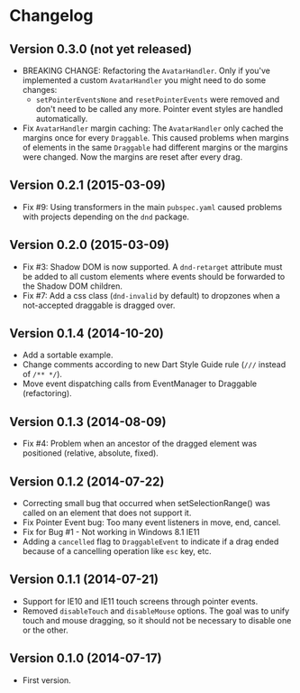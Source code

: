 # Changelog

## Version 0.3.0 (not yet released)

* BREAKING CHANGE: Refactoring the `AvatarHandler`. Only if you've
  implemented a custom `AvatarHandler` you might need to do some changes:
    * `setPointerEventsNone` and `resetPointerEvents` were removed and don't 
      need to be called any more. Pointer event styles are handled automatically.
* Fix `AvatarHandler` margin caching: The `AvatarHandler` only cached the 
  margins once for every `Draggable`. This caused problems when margins of 
  elements in the same `Draggable` had different margins or the margins were 
  changed. Now the margins are reset after every drag.


## Version 0.2.1 (2015-03-09)

* Fix #9: Using transformers in the main `pubspec.yaml` caused problems with 
  projects depending on the `dnd` package.


## Version 0.2.0 (2015-03-09)

* Fix #3: Shadow DOM is now supported. A `dnd-retarget` attribute must be added
  to all custom elements where events should be forwarded to the Shadow DOM
  children.
* Fix #7: Add a css class (`dnd-invalid` by default) to dropzones when a 
  not-accepted draggable is dragged over.


## Version 0.1.4 (2014-10-20)

* Add a sortable example.
* Change comments according to new Dart Style Guide rule 
  (`///` instead of `/** */`).
* Move event dispatching calls from EventManager to Draggable (refactoring). 


## Version 0.1.3 (2014-08-09)

* Fix #4: Problem when an ancestor of the dragged element was positioned
  (relative, absolute, fixed). 


## Version 0.1.2 (2014-07-22)

* Correcting small bug that occurred when setSelectionRange() was called on 
  an element that does not support it.
* Fix Pointer Event bug: Too many event listeners in move, end, cancel.
* Fix for Bug #1 - Not working in Windows 8.1 IE11
* Adding a `cancelled` flag to `DraggableEvent` to indicate if a drag ended 
  because of a cancelling operation like `esc` key, etc.


## Version 0.1.1 (2014-07-21)

* Support for IE10 and IE11 touch screens through pointer events.
* Removed `disableTouch` and `disableMouse` options. The goal was to unify
  touch and mouse dragging, so it should not be necessary to disable 
  one or the other.
  
  
## Version 0.1.0 (2014-07-17)

* First version.
